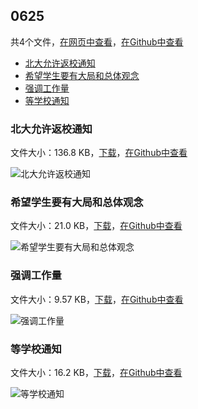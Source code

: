 ## 0625

共4个文件，[在网页中查看](https://flyerwg.github.io/bit_move_dorm/0625/)，[在Github中查看](https://github.com/flyerwg/bit_move_dorm/tree/master/0625/)

* [北大允许返校通知](#北大允许返校通知)
* [希望学生要有大局和总体观念](#希望学生要有大局和总体观念)
* [强调工作量](#强调工作量)
* [等学校通知](#等学校通知)

### 北大允许返校通知

文件大小：136.8 KB，[下载](https://flyerwg.github.io/bit_move_dorm/0625/北大允许返校通知.jpg)，[在Github中查看](https://github.com/flyerwg/bit_move_dorm/tree/master/0625/北大允许返校通知.jpg)

![北大允许返校通知](北大允许返校通知.jpg)

### 希望学生要有大局和总体观念

文件大小：21.0 KB，[下载](https://flyerwg.github.io/bit_move_dorm/0625/希望学生要有大局和总体观念.jpg)，[在Github中查看](https://github.com/flyerwg/bit_move_dorm/tree/master/0625/希望学生要有大局和总体观念.jpg)

![希望学生要有大局和总体观念](希望学生要有大局和总体观念.jpg)

### 强调工作量

文件大小：9.57 KB，[下载](https://flyerwg.github.io/bit_move_dorm/0625/强调工作量.jpg)，[在Github中查看](https://github.com/flyerwg/bit_move_dorm/tree/master/0625/强调工作量.jpg)

![强调工作量](强调工作量.jpg)

### 等学校通知

文件大小：16.2 KB，[下载](https://flyerwg.github.io/bit_move_dorm/0625/等学校通知.jpg)，[在Github中查看](https://github.com/flyerwg/bit_move_dorm/tree/master/0625/等学校通知.jpg)

![等学校通知](等学校通知.jpg)

